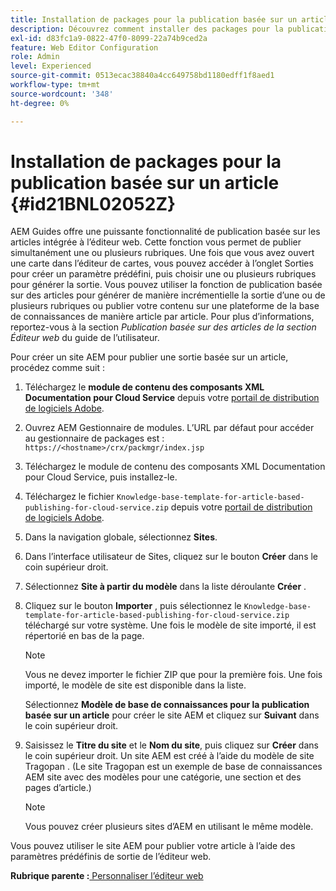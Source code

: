 ```yaml
---
title: Installation de packages pour la publication basée sur un article
description: Découvrez comment installer des packages pour la publication basée sur un article
exl-id: d83fc1a9-0822-47f0-8099-22a74b9ced2a
feature: Web Editor Configuration
role: Admin
level: Experienced
source-git-commit: 0513ecac38840a4cc649758bd1180edff1f8aed1
workflow-type: tm+mt
source-wordcount: '348'
ht-degree: 0%

---
```


# Installation de packages pour la publication basée sur un article {#id21BNL02052Z}

AEM Guides offre une puissante fonctionnalité de publication basée sur les articles intégrée à l’éditeur web. Cette fonction vous permet de publier simultanément une ou plusieurs rubriques. Une fois que vous avez ouvert une carte dans l’éditeur de cartes, vous pouvez accéder à l’onglet Sorties pour créer un paramètre prédéfini, puis choisir une ou plusieurs rubriques pour générer la sortie. Vous pouvez utiliser la fonction de publication basée sur des articles pour générer de manière incrémentielle la sortie d’une ou de plusieurs rubriques ou publier votre contenu sur une plateforme de la base de connaissances de manière article par article. Pour plus d’informations, reportez-vous à la section *Publication basée sur des articles de la section Éditeur web* du guide de l’utilisateur.

Pour créer un site AEM pour publier une sortie basée sur un article, procédez comme suit :

1. Téléchargez le **module de contenu des composants XML Documentation pour Cloud Service** depuis votre [portail de distribution de logiciels Adobe](https://experience.adobe.com/#/downloads/content/software-distribution/en/general.html).
1. Ouvrez AEM Gestionnaire de modules. L’URL par défaut pour accéder au gestionnaire de packages est : `https://<hostname>/crx/packmgr/index.jsp`
1. Téléchargez le module de contenu des composants XML Documentation pour Cloud Service, puis installez-le.
1. Téléchargez le fichier `Knowledge-base-template-for-article-based-publishing-for-cloud-service.zip` depuis votre [portail de distribution de logiciels Adobe](https://experience.adobe.com/#/downloads/content/software-distribution/en/general.html).
1. Dans la navigation globale, sélectionnez **Sites**.
1. Dans l’interface utilisateur de Sites, cliquez sur le bouton **Créer** dans le coin supérieur droit.
1. Sélectionnez **Site à partir du modèle** dans la liste déroulante **Créer** .
1. Cliquez sur le bouton **Importer** , puis sélectionnez le `Knowledge-base-template-for-article-based-publishing-for-cloud-service.zip` téléchargé sur votre système. Une fois le modèle de site importé, il est répertorié en bas de la page.

   >[!NOTE]
   >
   > Vous ne devez importer le fichier ZIP que pour la première fois. Une fois importé, le modèle de site est disponible dans la liste.

   Sélectionnez **Modèle de base de connaissances pour la publication basée sur un article** pour créer le site AEM et cliquez sur **Suivant** dans le coin supérieur droit.

1. Saisissez le **Titre du site** et le **Nom du site**, puis cliquez sur **Créer** dans le coin supérieur droit. Un site AEM est créé à l’aide du modèle de site Tragopan . \(Le site Tragopan est un exemple de base de connaissances AEM site avec des modèles pour une catégorie, une section et des pages d’article.\)

   >[!NOTE]
   >
   > Vous pouvez créer plusieurs sites d’AEM en utilisant le même modèle.


Vous pouvez utiliser le site AEM pour publier votre article à l’aide des paramètres prédéfinis de sortie de l’éditeur web.

**Rubrique parente :**[ Personnaliser l’éditeur web](conf-web-editor.md)
